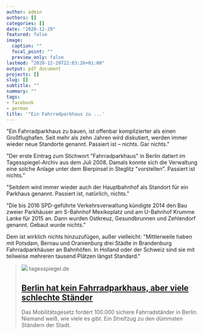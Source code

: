 ```yaml
---
author: admin
authors: []
categories: []
date: "2020-12-29"
featured: false
image:
  caption: ""
  focal_point: ""
  preview_only: false
lastmod: "2020-12-29T22:03:26+01:00"
output: pdf_document
projects: []
slug: []
subtitle: ""
summary: ""
tags:
- facebook
- german
title: '"Ein Fahrradparkhaus zu ...'
---
```

"Ein Fahrradparkhaus zu bauen, ist offenbar komplizierter als einen Großflughafen. Seit mehr als zehn Jahren wird diskutiert, werden immer wieder neue Standorte genannt. Passiert ist – nichts. Gar nichts."

"Der erste Eintrag zum Stichwort "Fahrradparkhaus" in Berlin datiert im Tagesspiegel-Archiv aus dem Juli 2008. Damals konnte sich die Verwaltung eine solche Anlage unter dem Bierpinsel in Steglitz "vorstellen". Passiert ist nichts."

"Seitdem wird immer wieder auch der Hauptbahnhof als Standort für ein Parkhaus genannt. Passiert ist, natürlich, nichts."

"Die bis 2016 SPD-geführte Verkehrsverwaltung kündigte 2014 den Bau zweier Parkhäuser am S-Bahnhof Mexikoplatz und am U-Bahnhof Krumme Lanke für 2015 an. Dann wurden Ostkreuz, Gesundbrunnen und Zehlendorf genannt. Gebaut wurde nichts."

Dem ist wirklich nichts hinzuzufügen, außer vielleicht: "Mittlerweile haben mit Potsdam, Bernau und Oranienburg drei Städte in Brandenburg Fahrradparkhäuser an Bahnhöfen. In Holland oder der Schweiz sind sie mit teilweise mehreren tausend Plätzen längst Standard."
> [![](https://www.tagesspiegel.de/images/neuer-inhalt/26751202/1-format530.jpg)](https://www.tagesspiegel.de/berlin/von-felgenknickern-und-kreuzberger-buegeln-berlin-hat-kein-fahrradparkhaus-aber-viele-schlechte-staender/26751326.html)
> tagesspiegel.de
> ## [Berlin hat kein Fahrradparkhaus, aber viele schlechte Ständer](https://www.tagesspiegel.de/berlin/von-felgenknickern-und-kreuzberger-buegeln-berlin-hat-kein-fahrradparkhaus-aber-viele-schlechte-staender/26751326.html)
>
>Das Mobilitätsgesetz fordert 100.000 sichere Fahrradständer in Berlin. Niemand weiß, wie viele es gibt. Ein Streifzug zu den dümmsten Ständern der Stadt. 

